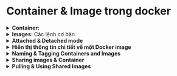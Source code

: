 # Container & Image trong docker
<details>
  <summary>
  <b>Container: </b>
  </summary>
  
  + <b> Các lệnh cơ bản: </b>
      - `docker run -p localport:machineport image_id` : build container
      - `docker start contaienr_id/name` : run container
  + <b> Xóa 1 Container: </b>
      - Không thể xóa 1 container đang chạy -> docker stop container_id/container_name
      - Xóa 1-n: docker rm contgainer_id/container_name contgainer_id/container_name .....
  + <b> Xóa 1 Container tự động: </b>
      - `docker run -p localport:machineport -d --rm image_id`: Sẽ tự động xóa container này sau khi chạy xong  
      => phù hợp cho việc test
  + <b> Copy 1 file vào container: </b>
      - `docker cp <đường_dẫn_nguồn> <tên_container>:<đường_dẫn_đích_trong_container>`: Sao chép một tệp hoặc thư mục từ máy chủ vào container Docker
      - EX: `docker cp /path/test/file.txt my_container:/path/test/`
    
  + <b> Copy từ Container Ra Máy Chủ: </b>
      - `docker cp <tên_container>:<đường_dẫn_trong_container> <đường_dẫn_đích_trên_máy_chủ>`: Sao chép một tệp hoặc thư mục từ container Docker ra máy chủ 
      - EX: `docker cp my_container:/path/test/file.txt /path/test/`
</details>

<details>
  <summary>
  <b>Images: </b>Các lệnh cơ bản 
  </summary>
  
  * `docker images` : xem các image
  * `docker rmi image_id` : xóa các image
      - Nếu container đang  sử dụng image đó -> xóa container trước
      - EX: ![Example Image](./image%20for%20note/img-confict-with-container.png)
  * `docker image prune` : xóa toàn bộ image
</details>


<details>
  <summary>
  <b>Attached & Detached mode </b>
  </summary>
  
  * When using the “run” command -> attached mode is default
  *	When using the “start” command -> detached mode is default

  * Attached: listening to the out put of that container

  * We can config to start/ run in our mode
     - `docker start –a/-d container-id/container-name`
     - `docker run –a/-d container-id/container-name`

  * We can run it in attatch mode with: 
     -	`docker attach container-id/container-name`

  * Or we can read the log of detached mode with: 
     - `docker logs container-id/container-name` ( we can see what was print )
     -	`docker logs –f container-id/container-name` ( we can see and listening )
</details>

<details>
  <summary>
  <b>Hiển thị thông tin chi tiết về một Docker image </b>
  </summary>
  
   * `docker image inspect <image_name_or_id>` : sử dụng để hiển thị thông tin chi tiết về một Docker image cụ thể.
   * Các thông tin bao gồm như :
      - ID của image
      - Tên và tag của image
      - Các lớp (layers) của image
      - Cấu hình của image (như môi trường, biến, lệnh khởi chạy mặc định, v.v.)
      - Dung lượng của image
      - Thông tin về các thông số build
</details>

<details>
  <summary>
  <b>Naming & Tagging Containers and Images </b>
  </summary>

  1. Naming trong Docker:
        * <b> Tên của Image: </b> Khi tạo một image từ Dockerfile hoặc tải xuống từ Docker Hub, bạn có thể chỉ định tên cho image. Điều này giúp bạn dễ dàng tìm kiếm và sử dụng lại image.
             - Cú pháp: `[repository]/[image_name]`
             - EX: `myrepo/myapp` , trong đó `myrepo` là tên repository (kho lưu trữ), còn `myapp` là tên image.
        * <b> Tên của Container: </b> Khi khởi tạo một container từ image, Docker tự động tạo ra một tên ngẫu nhiên cho container. Tuy nhiên, bạn có thể cung cấp tên cụ thể để dễ quản lý hơn.
             - Cú pháp: `docker run --name [container_name] [image_name]`
             - EX: `docker run --name my-container myrepo/myapp` : tạo một container có tên là my-container.
  2. Tagging trong Docker:
        
        * <b> Tag của Image: </b> Tag là một cách để gắn nhãn phiên bản hoặc biến thể của một image. Ví dụ, nếu bạn có một phiên bản mới của image, bạn có thể gắn tag để xác định đó là phiên bản nào. 
            - Cú pháp: `[image_name]:[tag]`
            - EX: `myrepo/myapp:1.0` hoặc `myrepo/myapp:latest`. `latest` thường được sử dụng cho phiên bản mới nhất của image.
        * <b> Sử dụng tag: </b>
            - Khi build image: `docker build -t [repository]/[image_name]:[tag] . `
            - Ví dụ: `docker build -t myrepo/myapp:1.0 `. để tạo image với tag 1.0.
            - Khi chạy container từ image có tag: `docker run [image_name]:[tag]`
            - Ví dụ: `docker run myrepo/myapp:1.0`.
        
</details>


<details>
  <summary>
  <b>Sharing images & Container</b>
  </summary>

  - `docker push [dockerhub_name]/[image_name]` : Push image -> docker hub     
</details>

<details>
  <summary>
  <b>Pulling & Using Shared Images</b>
  </summary>

  - `docker pull [dockerhub_name]/[image_name]` : Push image -> docker hub     
</details>


